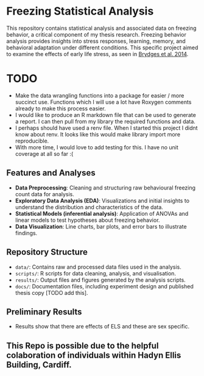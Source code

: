 # Freezing Statistical Analysis
This repository contains statistical analysis and associated data on freezing behavior, a critical component of my thesis research. Freezing behavior analysis provides insights into stress responses, learning, memory, and behavioral adaptation under different conditions. This specific project aimed to examine the effects of early life stress, as seen in [Brydges et al. 2014](https://onlinelibrary.wiley.com/doi/full/10.1002/hipo.22259).

# TODO 
- Make the data wrangling functions into a package for easier / more succinct use. Functions which I will use a lot have Roxygen comments already to make this process easier.
- I would like to produce an R markdown file that can be used to generate a report. I can then pull from my library the required
functions and data.
- I perhaps should have used a renv file. When I started this project I didnt know about renv. It looks like this would make library import more reproducible.
- With more time, I would love to add testing for this. I have no unit coverage at all so far :( 

## Features and Analyses
- **Data Preprocessing**: Cleaning and structuring raw behavioural freezing count data for analysis.
- **Exploratory Data Analysis (EDA)**: Visualizations and initial insights to understand the distribution and characteristics of the data.
- **Statistical Models (inferential analysis)**: Application of ANOVAs and linear models to test hypotheses about freezing behavior.
- **Data Visualization**: Line charts, bar plots, and error bars to illustrate findings.

## Repository Structure
- `data/`: Contains raw and processed data files used in the analysis.
- `scripts/`: R scripts for data cleaning, analysis, and visualisation.
- `results/`: Output files and figures generated by the analysis scripts.
- `docs/`: Documentation files, including experiment design and published thesis copy [TODO add this]. 

## Preliminary Results
- Results show that there are effects of ELS and these are sex specific.

## This Repo is possible due to the helpful colaboration of individuals within Hadyn Ellis Building, Cardiff. 
